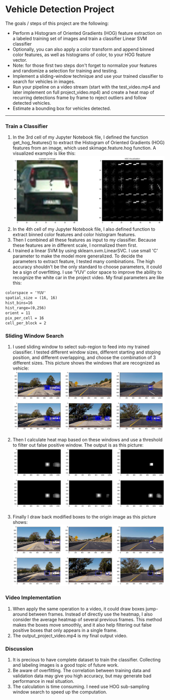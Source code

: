 
# Vehicle Detection Project

The goals / steps of this project are the following:

* Perform a Histogram of Oriented Gradients (HOG) feature extraction on a labeled training set of images and train a classifier Linear SVM classifier
* Optionally, you can also apply a color transform and append binned color features, as well as histograms of color, to your HOG feature vector.
* Note: for those first two steps don't forget to normalize your features and randomize a selection for training and testing.
* Implement a sliding-window technique and use your trained classifier to search for vehicles in images.
* Run your pipeline on a video stream (start with the test_video.mp4 and later implement on full project_video.mp4) and create a heat map of recurring detections frame by frame to reject outliers and follow detected vehicles.
* Estimate a bounding box for vehicles detected.
---
[//]: # (Image References)
[image1]: ./output_images/HOG_example.png
[image2]: ./output_images/Hot_window.png
[image3]: ./output_images/Heatmap.png
[image4]: ./output_images/Labeled_box.png


### Train a Classifier
1. In the 3rd cell of my Jupyter Notebook file, I defined the function get_hog_features() to extract the Histogram of Oriented Gradients (HOG) features from an image, which used skimage.feature.hog function. A visualized example is like this:
![alt text][image1]
2. In the 4th cell of my Jupyter Notebook file, I also defined function to extract binned color features and color histogram features.  
3. Then I combined all these features as input to my classifier. Because these features are in different scale, I normalized them first.  
4. I trained a linear SVM by using sklearn.svm.LinearSVC. I use small 'C' parameter to make the model more generalized. To decide the parameters to extract feature, I tested many combinations. The high accuracy shouldn't be the only standard to choose parameters, it could be a sign of overfitting.  I use 'YUV' color space to improve the ability to recognize the white car in the project video. My final parameters are like this:
```
colorspace = 'YUV'
spatial_size = (16, 16)
hist_bins=16
hist_range=(0,256)
orient = 11
pix_per_cell = 16
cell_per_block = 2
```

### Sliding Window Search

1. I used sliding window to select sub-region to feed into my trained classifier. I tested different window sizes, different starting and stoping position, and different overlapping, and choose the combination of 3 different sizes. This picture shows the windows that are recognized as vehicle:  
![alt text][image2]

2. Then I calculate heat map based on these windows and use a threshold to filter out false positive window. The output is as this picture:  
![alt text][image3]

3. Finally I draw back modified boxes to the origin image as this picture shows:  
![alt text][image4]

### Video Implementation

1. When apply the same operation to a video, it could draw boxes jump-around between frames. Instead of directly use the heatmap, I also consider the average heatmap of several previous frames. This method makes the boxes move smoothly, and it also help filtering out false positive boxes that only appears in a single frame.  
2. The output_project_video.mp4 is my final output video.

### Discussion

1. It is precious to have complete dataset to train the classifier. Collecting and labeling images is a good topic of future work.  
2. Be aware of overfitting. The correlation between training data and validation data may give you high accuracy, but may generate bad performance in real situation.
2. The calculation is time consuming. I need use HOG sub-sampling window search to speed up the computation.



```python

```
